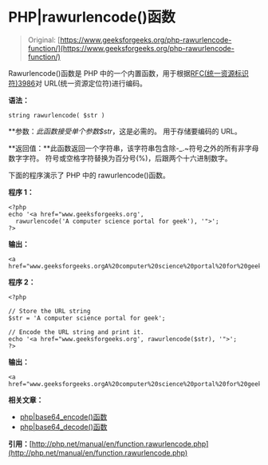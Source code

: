 # PHP|rawurlencode()函数

> Original: [https://www.geeksforgeeks.org/php-rawurlencode-function/](https://www.geeksforgeeks.org/php-rawurlencode-function/)

Rawurlencode()函数是 PHP 中的一个内置函数，用于根据[RFC(统一资源标识符)3986](http://www.faqs.org/rfcs/rfc3986.html)对 URL(统一资源定位符)进行编码。

**语法：**

```
string rawurlencode( $str )
```

**参数：**此函数接受单个参数*$str*，这是必需的。 用于存储要编码的 URL。

**返回值：**此函数返回一个字符串，该字符串包含除-_.~符号之外的所有非字母数字字符。 符号或空格字符替换为百分号(%)，后跟两个十六进制数字。

下面的程序演示了 PHP 中的 rawurlencode()函数。

**程序 1：**

```
<?php
echo '<a href="www.geeksforgeeks.org',
  rawurlencode('A computer science portal for geek'), '">';
?>
```

**输出：**

```
<a href="www.geeksforgeeks.orgA%20computer%20science%20portal%20for%20geek">

```

**程序 2：**

```
<?php

// Store the URL string
$str = 'A computer science portal for geek';

// Encode the URL string and print it.
echo '<a href="www.geeksforgeeks.org', rawurlencode($str), '">';
?>
```

**输出：**

```
<a href="www.geeksforgeeks.orgA%20computer%20science%20portal%20for%20geek">

```

**相关文章：**

*   [php|base64_encode()函数](https://www.geeksforgeeks.org/php-base64_encode-function/)
*   [php|base64_decode()函数](https://www.geeksforgeeks.org/php-base64_decode-function/)

**引用：**[http://php.net/manual/en/function.rawurlencode.php](http://php.net/manual/en/function.rawurlencode.php)